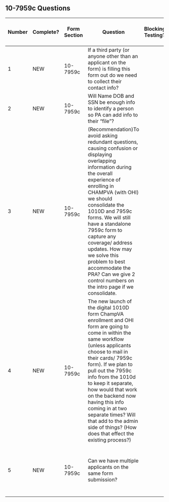 ## 10-7959c Questions 

|Number|Complete?|Form Section|Question|Blocking Testing?|Blocking for Production (1=must)|Answer|
|---|---|---|---|---|---|---|
|1|NEW|10-7959c|If a third party (or anyone other than an applicant on the form) is filling this form out do we need to collect their contact info?||||
|2|NEW|10-7959c|Will Name DOB and SSN be enough info to identify a person so PA can add info to their “file”?||||
|3|NEW|10-7959c|(Recommendation)To avoid asking redundant questions, causing confusion or displaying overlapping information during the overall experience of enrolling in CHAMPVA (with OHI) we should consolidate the 1010D and 7959c forms. We will still have a standalone 7959c form to capture any coverage/ address updates. How may we solve this problem to best accommodate the PRA? Can we give 2 control numbers on the intro page if we consolidate.|||Talk to CAIA|
|4|NEW|10-7959c|The new launch of the digital 1010D form ChampVA enrollment and OHI form are going to come in within the same workflow (unless applicants choose to mail in their cards/ 7959c form). If we plan to pull out the 7959c info from the 1010d to keep it separate, how would that work on the backend now having this info coming in at two separate times? Will that add to the admin side of things? (How does that effect the existing process?)||||
|5|NEW|10-7959c|Can we have multiple applicants on the same form submission?|||improve front end, same output on back end (separate PDFs per applicant)||||


